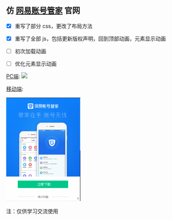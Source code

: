 ## 仿 [网易账号管家](https://id.163.com/gj/) 官网

- [x] 重写了部分 css，更改了布局方法

- [x] 重写了全部 js，包括更新版权声明，回到顶部动画，元素显示动画

- [ ] 初次加载动画

- [ ] 优化元素显示动画


[PC端](./pc/index.html):
![](./preview/PC.gif)

[移动端](./mobile/index.html):
<div style="width:200px;"><img src="./preview/mobile.gif"></div>

注：仅供学习交流使用